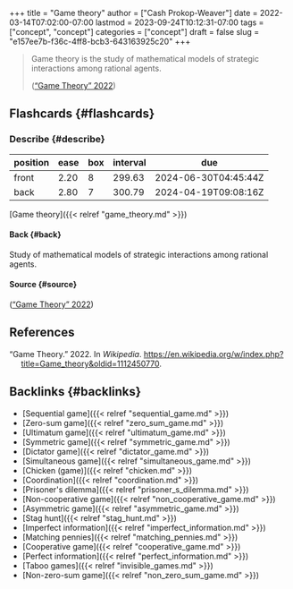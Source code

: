 +++
title = "Game theory"
author = ["Cash Prokop-Weaver"]
date = 2022-03-14T07:02:00-07:00
lastmod = 2023-09-24T10:12:31-07:00
tags = ["concept", "concept"]
categories = ["concept"]
draft = false
slug = "e157ee7b-f36c-4ff8-bcb3-643163925c20"
+++

> Game theory is the study of mathematical models of strategic interactions among rational agents.
>
> (<a href="#citeproc_bib_item_1">“Game Theory” 2022</a>)


## Flashcards {#flashcards}


### Describe {#describe}

| position | ease | box | interval | due                  |
|----------|------|-----|----------|----------------------|
| front    | 2.20 | 8   | 299.63   | 2024-06-30T04:45:44Z |
| back     | 2.80 | 7   | 300.79   | 2024-04-19T09:08:16Z |

[Game theory]({{< relref "game_theory.md" >}})


#### Back {#back}

Study of mathematical models of strategic interactions among rational agents.


#### Source {#source}

(<a href="#citeproc_bib_item_1">“Game Theory” 2022</a>)

## References

<style>.csl-entry{text-indent: -1.5em; margin-left: 1.5em;}</style><div class="csl-bib-body">
  <div class="csl-entry"><a id="citeproc_bib_item_1"></a>“Game Theory.” 2022. In <i>Wikipedia</i>. <a href="https://en.wikipedia.org/w/index.php?title=Game_theory&oldid=1112450770">https://en.wikipedia.org/w/index.php?title=Game_theory&#38;oldid=1112450770</a>.</div>
</div>


## Backlinks {#backlinks}

-   [Sequential game]({{< relref "sequential_game.md" >}})
-   [Zero-sum game]({{< relref "zero_sum_game.md" >}})
-   [Ultimatum game]({{< relref "ultimatum_game.md" >}})
-   [Symmetric game]({{< relref "symmetric_game.md" >}})
-   [Dictator game]({{< relref "dictator_game.md" >}})
-   [Simultaneous game]({{< relref "simultaneous_game.md" >}})
-   [Chicken (game)]({{< relref "chicken.md" >}})
-   [Coordination]({{< relref "coordination.md" >}})
-   [Prisoner's dilemma]({{< relref "prisoner_s_dilemma.md" >}})
-   [Non-cooperative game]({{< relref "non_cooperative_game.md" >}})
-   [Asymmetric game]({{< relref "asymmetric_game.md" >}})
-   [Stag hunt]({{< relref "stag_hunt.md" >}})
-   [Imperfect information]({{< relref "imperfect_information.md" >}})
-   [Matching pennies]({{< relref "matching_pennies.md" >}})
-   [Cooperative game]({{< relref "cooperative_game.md" >}})
-   [Perfect information]({{< relref "perfect_information.md" >}})
-   [Taboo games]({{< relref "invisible_games.md" >}})
-   [Non-zero-sum game]({{< relref "non_zero_sum_game.md" >}})
